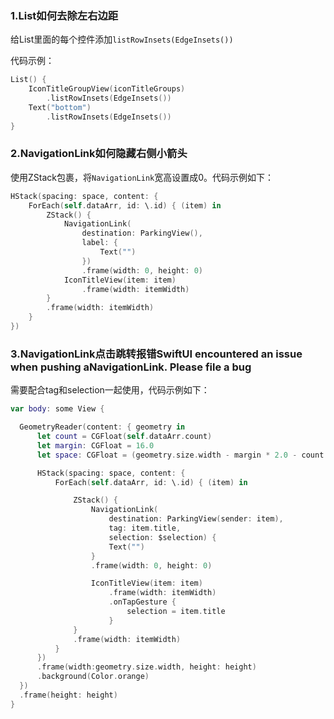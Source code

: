 ### 1.List如何去除左右边距

给List里面的每个控件添加`listRowInsets(EdgeInsets())`

代码示例：

```swift
List() {
	IconTitleGroupView(iconTitleGroups)
		.listRowInsets(EdgeInsets())
	Text("bottom")
		.listRowInsets(EdgeInsets())
}
```

### 2.NavigationLink如何隐藏右侧小箭头

使用ZStack包裹，将`NavigationLink`宽高设置成0。代码示例如下：

```swift
HStack(spacing: space, content: {
    ForEach(self.dataArr, id: \.id) { (item) in
        ZStack() {
            NavigationLink(
                destination: ParkingView(),
                label: {
                    Text("")
                })
                .frame(width: 0, height: 0)
            IconTitleView(item: item)
                .frame(width: itemWidth)
        }
        .frame(width: itemWidth)
    }
})
```

### 3.NavigationLink点击跳转报错SwiftUI encountered an issue when pushing aNavigationLink. Please file a bug

需要配合tag和selection一起使用，代码示例如下：

```swift
var body: some View {

  GeometryReader(content: { geometry in
      let count = CGFloat(self.dataArr.count)
      let margin: CGFloat = 16.0
      let space: CGFloat = (geometry.size.width - margin * 2.0 - count * itemWidth) / (count - 1.0)

      HStack(spacing: space, content: {
          ForEach(self.dataArr, id: \.id) { (item) in

              ZStack() {
                  NavigationLink(
                      destination: ParkingView(sender: item),
                      tag: item.title,
                      selection: $selection) {
                      Text("")
                  }
                  .frame(width: 0, height: 0)

                  IconTitleView(item: item)
                      .frame(width: itemWidth)
                      .onTapGesture {
                          selection = item.title
                      }
              }
              .frame(width: itemWidth)
          }
      })
      .frame(width:geometry.size.width, height: height)
      .background(Color.orange)
  })
  .frame(height: height)
}
```

